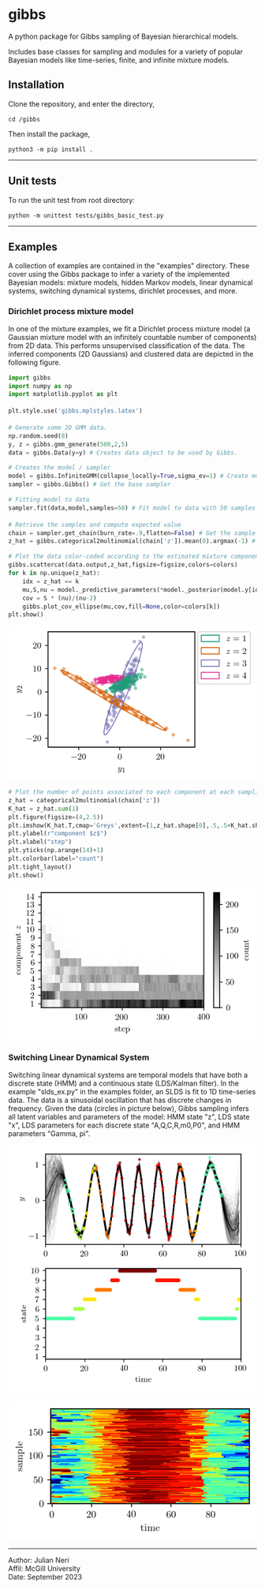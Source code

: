 # gibbs

A python package for Gibbs sampling of Bayesian hierarchical models.

Includes base classes for sampling and modules for a variety of popular Bayesian models like time-series, finite, and infinite mixture models.

## Installation

Clone the repository, and enter the directory,
```console
cd /gibbs
```
Then install the package,
```console
python3 -m pip install .
```

---
## Unit tests
To run the unit test from root directory:

```console 
python -m unittest tests/gibbs_basic_test.py
```

---
## Examples
A collection of examples are contained in the "examples" directory. These cover using the Gibbs package to infer a variety of the implemented Bayesian models: mixture models, hidden Markov models, linear dynamical systems, switching dynamical systems, dirichlet processes, and more.

### Dirichlet process mixture model
In one of the mixture examples, we fit a Dirichlet process mixture model (a Gaussian mixture model with an infinitely countable number of components) from 2D data. This performs unsupervised classification of the data. The inferred components (2D Gaussians) and clustered data are depicted in the following figure.

```python
import gibbs
import numpy as np
import matplotlib.pyplot as plt

plt.style.use('gibbs.mplstyles.latex')

# Generate some 2D GMM data.
np.random.seed(8)
y, z = gibbs.gmm_generate(500,2,5)  
data = gibbs.Data(y=y) # Creates data object to be used by Gibbs.

```

<!-- ```python
# Plot the data
figsize=(3,2.5)
colors = gibbs.get_colors()
data.plot()
gibbs.scattercat(data.output,z,figsize=figsize,colors=colors)
plt.show()

``` -->

```python
# Creates the model / sampler
model = gibbs.InfiniteGMM(collapse_locally=True,sigma_ev=1) # Create model
sampler = gibbs.Gibbs() # Get the base sampler

```

```python
# Fitting model to data
sampler.fit(data,model,samples=50) # Fit model to data with 50 samples

# Retrieve the samples and compute expected value
chain = sampler.get_chain(burn_rate=.9,flatten=False) # Get the sample chain
z_hat = gibbs.categorical2multinomial(chain['z']).mean(0).argmax(-1) # Compute expected value

```

```python
# Plot the data color-coded according to the estimated mixture component and the ellipses depicting the mean and standard deviation of each 2D Gaussian component.
gibbs.scattercat(data.output,z_hat,figsize=figsize,colors=colors)
for k in np.unique(z_hat):
    idx = z_hat == k
    mu,S,nu = model._predictive_parameters(*model._posterior(model.y[idx],*model.theta))
    cov = S * (nu)/(nu-2)
    gibbs.plot_cov_ellipse(mu,cov,fill=None,color=colors[k])
plt.show()
```


![DP mixture model.](https://github.com/jundsp/gibbs/blob/main/examples/mixtures/imgs/gmm_dirichlet_process.png?raw=true)


```python
# Plot the number of points associated to each component at each sampling step.
z_hat = categorical2multinomial(chain['z'])
K_hat = z_hat.sum(1)
plt.figure(figsize=(4,2.5))
plt.imshow(K_hat.T,cmap='Greys',extent=[1,z_hat.shape[0],.5,.5+K_hat.shape[-1]])
plt.ylabel(r"component $z$")
plt.xlabel("step")
plt.yticks(np.arange(14)+1)
plt.colorbar(label="count")
plt.tight_layout()
plt.show()
```
![DP mixture model, component chain.](https://github.com/jundsp/gibbs/blob/main/examples/mixtures/imgs/gmm_dirichlet_process_chain.png?raw=true)


### Switching Linear Dynamical System

Switching linear dynamical systems are temporal models that have both a discrete state (HMM) and a continuous state (LDS/Kalman filter).
In the example "slds_ex.py" in the examples folder, an SLDS is fit to 1D time-series data.
The data is a sinusoidal oscillation that has discrete changes in frequency.
Given the data (circles in picture below), Gibbs sampling infers all latent variables and parameters of the model: HMM state "z", LDS state "x", LDS parameters for each discrete state "A,Q,C,R,m0,P0", and HMM parameters "Gamma, pi".

![SLDS.](https://github.com/jundsp/gibbs/blob/main/examples/slds/imgs/slds_ex.png?raw=true)


![SLDS sample chain for the discrete state.](https://github.com/jundsp/gibbs/blob/main/examples/slds/imgs/slds_ex_chain.png?raw=true)

---
Author: Julian Neri  
Affil: McGill University  
Date: September 2023

